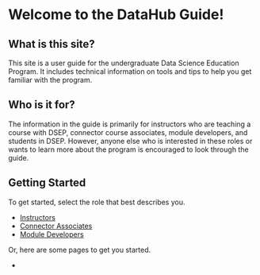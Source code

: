 # Welcome to the DataHub Guide!

## What is this site?

This site is a user guide for the undergraduate Data Science Education Program. It includes technical information on tools and tips to help you get familiar with the program.

## Who is it for?

The information in the guide is primarily for instructors who are teaching a course with DSEP, connector course associates, module developers, and students in DSEP. However, anyone else who is interested in these roles or wants to learn more about the program is encouraged to look through the guide.

## Getting Started

To get started, select the role that best describes you.

* [Instructors](http://127.0.0.1:8000/pages/instructor.html)
* [Connector Associates](http://127.0.0.1:8000/pages/connector-associate.html)
* [Module Developers](http://127.0.0.1:8000/pages/module-developer.html)

Or, here are some pages to get you started.

* 


